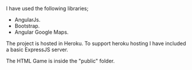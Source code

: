 I have used the following libraries;

- AngularJs.
- Bootstrap.
- Angular Google Maps.

The project is hosted in Heroku. To support heroku hosting I have included a basic ExpressJS server. 

The HTML Game is inside the "public" folder.
